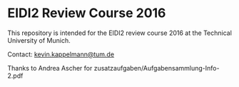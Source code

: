 # EIDI2 Review Course 2016
This repository is intended for the EIDI2 review course 2016 at the Technical University of Munich.

Contact: kevin.kappelmann@tum.de

Thanks to Andrea Ascher for zusatzaufgaben/Aufgabensammlung-Info-2.pdf
